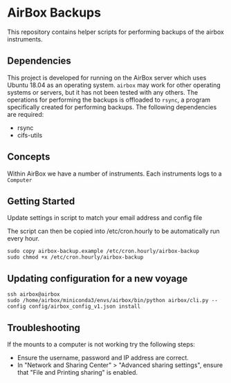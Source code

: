 # AirBox Backups

This repository contains helper scripts for performing backups of the airbox instruments.

## Dependencies

This project is developed for running on the AirBox server which uses Ubuntu 18.04 as an operating system. `airbox` may
work for other operating systems or servers, but it has not been tested with any others. The operations for performing
the backups is offloaded to `rsync`, a program specifically created for performing backups. The following dependencies
are required:

* rsync
* cifs-utils


## Concepts

Within AirBox we have a number of instruments. Each instruments logs to a `Computer`


## Getting Started

Update settings in script to match your email address and config file

The script can then be copied into /etc/cron.hourly to be automatically run every hour. 

```
sudo copy airbox-backup.example /etc/cron.hourly/airbox-backup
sudo chmod +x /etc/cron.hourly/airbox-backup
```

## Updating configuration for a new voyage

```
ssh airbox@airbox
sudo /home/airbox/miniconda3/envs/airbox/bin/python airbox/cli.py --config config/airbox_config_v1.json install
```



## Troubleshooting

If the mounts to a computer is not working try the following steps:
* Ensure the username, password and IP address are correct.
* In "Network and Sharing Center" > "Advanced sharing settings", ensure that "File and Printing sharing" is enabled.
